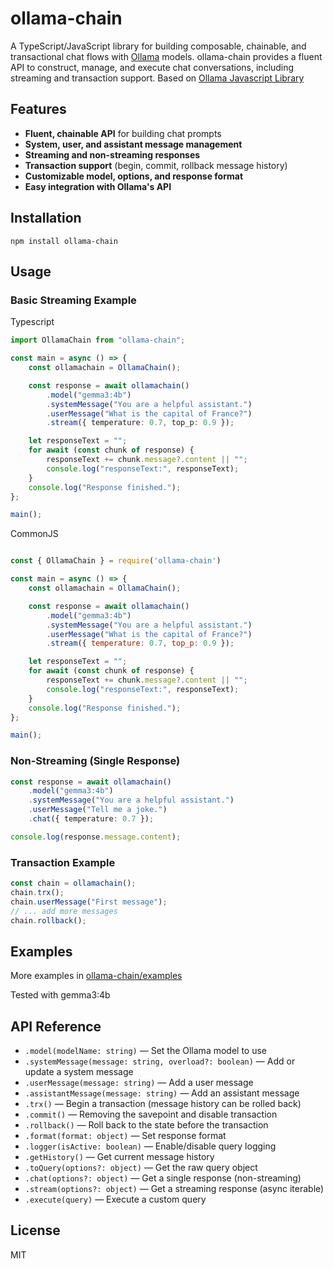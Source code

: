 # ollama-chain

A TypeScript/JavaScript library for building composable, chainable, and transactional chat flows with [Ollama](https://ollama.com/) models. ollama-chain provides a fluent API to construct, manage, and execute chat conversations, including streaming and transaction support. Based on [Ollama Javascript Library](https://www.npmjs.com/package/ollama)

## Features

- **Fluent, chainable API** for building chat prompts
- **System, user, and assistant message management**
- **Streaming and non-streaming responses**
- **Transaction support** (begin, commit, rollback message history)
- **Customizable model, options, and response format**
- **Easy integration with Ollama's API**

## Installation

```
npm install ollama-chain
```

## Usage

### Basic Streaming Example

Typescript

```typescript
import OllamaChain from "ollama-chain";

const main = async () => {
    const ollamachain = OllamaChain();

    const response = await ollamachain()
        .model("gemma3:4b")
        .systemMessage("You are a helpful assistant.")
        .userMessage("What is the capital of France?")
        .stream({ temperature: 0.7, top_p: 0.9 });

    let responseText = "";
    for await (const chunk of response) {
        responseText += chunk.message?.content || "";
        console.log("responseText:", responseText);
    }
    console.log("Response finished.");
};

main();
```
CommonJS

```javascript

const { OllamaChain } = require('ollama-chain')

const main = async () => {
    const ollamachain = OllamaChain();

    const response = await ollamachain()
        .model("gemma3:4b")
        .systemMessage("You are a helpful assistant.")
        .userMessage("What is the capital of France?")
        .stream({ temperature: 0.7, top_p: 0.9 });

    let responseText = "";
    for await (const chunk of response) {
        responseText += chunk.message?.content || "";
        console.log("responseText:", responseText);
    }
    console.log("Response finished.");
};

main();
```

### Non-Streaming (Single Response)

```typescript
const response = await ollamachain()
    .model("gemma3:4b")
    .systemMessage("You are a helpful assistant.")
    .userMessage("Tell me a joke.")
    .chat({ temperature: 0.7 });

console.log(response.message.content);
```

### Transaction Example

```typescript
const chain = ollamachain();
chain.trx();
chain.userMessage("First message");
// ... add more messages
chain.rollback();
```
## Examples

 More examples in [ollama-chain/examples](https://github.com/dmytro-rudenko/ollama-chain/tree/main/examples)

 Tested with gemma3:4b

## API Reference

- `.model(modelName: string)` — Set the Ollama model to use
- `.systemMessage(message: string, overload?: boolean)` — Add or update a system message
- `.userMessage(message: string)` — Add a user message
- `.assistantMessage(message: string)` — Add an assistant message
- `.trx()` — Begin a transaction (message history can be rolled back)
- `.commit()` — Removing the savepoint and disable transaction
- `.rollback()` — Roll back to the state before the transaction
- `.format(format: object)` — Set response format
- `.logger(isActive: boolean)` — Enable/disable query logging
- `.getHistory()` — Get current message history
- `.toQuery(options?: object)` — Get the raw query object
- `.chat(options?: object)` — Get a single response (non-streaming)
- `.stream(options?: object)` — Get a streaming response (async iterable)
- `.execute(query)` — Execute a custom query

## License

MIT
